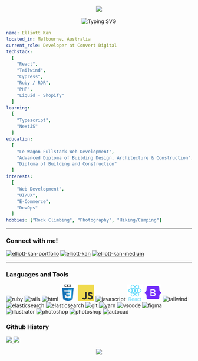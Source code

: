 <p align="center">
  <img src="https://capsule-render.vercel.app/api?type=waving&color=gradient&height=120&section=header&text=Hello!%20I'm%20Elliott!&fontSize=70" />


<p align="center" href="https://git.io/typing-svg">
 <img src="https://readme-typing-svg.herokuapp.com?font=Fira+Code&duration=3000&pause=1000&color=F7B917&repeat=false&width=600&lines=Welcome+to+my+GitHub!;I+love+to+turn+ideas+into+reality+through+code;Find+out+more+about+me+on+www.elliottkan.com" alt="Typing SVG" />
</p>
  
  
```yaml
name: Elliott Kan
located_in: Melbourne, Australia
current_role: Developer at Convert Digital
techstack: 
  [
    "React",
    "Tailwind",
    "Cypress",
    "Ruby / ROR",
    "PHP", 
    "Liquid - Shopify"
  ]
learning: 
  [
    "Typescript", 
    "NextJS"
  ]
education:
  [
    "Le Wagon Fullstack Web Development",
    "Advanced Diploma of Building Design, Architecture & Construction",
    "Diploma of Building and Construction"
  ]
interests: 
  [
    "Web Development",
    "UI/UX",
    "E-Commerce",
    "DevOps"
  ]
hobbies: ["Rock Climbing", "Photography", "Hiking/Camping"]
```
  
---  

<h3> Connect with me! </h3>
<a href="https://www.elliottkan.com" target="blank"><img src="https://cdn-icons-png.flaticon.com/512/1006/1006771.png" alt="elliott-kan-portfolio" height="45" width="45" /></a>
<a href="https://linkedin.com/in/elliottkan" target="blank"><img src="https://raw.githubusercontent.com/rahuldkjain/github-profile-readme-generator/master/src/images/icons/Social/linked-in-alt.svg" alt="elliott-kan" height="35" width="35" /></a>
<a href="https://medium.com/@elliottk" target="blank"><img src="https://cdn-icons-png.flaticon.com/512/5968/5968906.png" alt="elliott-kan-medium" height="45" width="45" /></a>


---  

<h3> Languages and Tools </h3>
<p align="left">
<img src="https://upload.wikimedia.org/wikipedia/commons/thumb/7/73/Ruby_logo.svg/1200px-Ruby_logo.svg.png" alt="ruby" width="45" height="45"/>
<img src="https://www.kindpng.com/picc/m/12-120961_logo-ruby-on-rails-hd-png-download.png" alt="rails" width="45" height="45"/>
<img src="https://cdn.jsdelivr.net/gh/devicons/devicon/icons/html5/html5-original.svg" alt="html" width="45" height="45"/>
<img src="https://raw.githubusercontent.com/devicons/devicon/master/icons/css3/css3-original-wordmark.svg" alt="css3" width="45" height="45" />
<img src="https://raw.githubusercontent.com/devicons/devicon/master/icons/javascript/javascript-original.svg" alt="javascript" width="45" height="45" />
<img src="https://www.tutorialsteacher.com/Content/images/home/typescript.svg" alt="javascript" width="45" height="45" />
<img src="https://raw.githubusercontent.com/devicons/devicon/master/icons/react/react-original-wordmark.svg" alt="react" width="45" height="45" />
<img src="https://raw.githubusercontent.com/devicons/devicon/master/icons/bootstrap/bootstrap-plain.svg" alt="bootstrap" width="45" height="45" />
<img src="https://yt3.googleusercontent.com/ikv41jMTr1uHGdILrJhvbfVJcDt4oqhwApKX37TjAleF_cRPbF2W-waj7uMnS5JySvnlvAlTCg=s900-c-k-c0x00ffffff-no-rj" alt="tailwind" width="45" height="45" />
<img src="https://cdn.worldvectorlogo.com/logos/elasticsearch.svg" alt="elasticsearch" width="45" height="45" />      
<img src="https://upload.wikimedia.org/wikipedia/commons/thumb/2/29/Postgresql_elephant.svg/1985px-Postgresql_elephant.svg.png" alt="elasticsearch" width="45" height="45" />      
<img src="https://cdn.jsdelivr.net/gh/devicons/devicon/icons/git/git-original.svg" alt="git" width="45" height="45"/>
<img src="https://avatars.githubusercontent.com/u/22247014?s=280&v=4" alt="yarn" width="45" height="45"/>
<img src="https://cdn.jsdelivr.net/gh/devicons/devicon/icons/vscode/vscode-original.svg" alt="vscode" width="45" height="45"/>
<img src="https://cdn.jsdelivr.net/gh/devicons/devicon/icons/figma/figma-original.svg" alt="figma" width="45" height="45"/>
<img src="https://upload.wikimedia.org/wikipedia/commons/thumb/f/fb/Adobe_Illustrator_CC_icon.svg/800px-Adobe_Illustrator_CC_icon.svg.png" alt="illustrator" width="45" height="45"/>
<img src="https://upload.wikimedia.org/wikipedia/commons/thumb/a/af/Adobe_Photoshop_CC_icon.svg/1200px-Adobe_Photoshop_CC_icon.svg.png" alt="photoshop" width="45" height="45"/>   
<img src="https://styles.redditmedia.com/t5_2rd0y/styles/communityIcon_kczx4kvwdpd51.png" alt="photoshop" width="45" height="45"/>   
<img src="https://cdn.freebiesupply.com/logos/large/2x/autocad-2016-icon-logo-svg-vector.svg" alt="autocad" width="45" height="45"/>   
</p>
                                                                                                                                  
<h3> Github History </h3>
<a href="https://github.com/elliottkan">
  <img height="180em" src="https://github-readme-stats.vercel.app/api?username=elliottkan&theme=radical&show_icons=true" />
  <img height="180em" src="https://github-readme-stats.vercel.app/api/top-langs/?username=elliottkan&theme=radical&layout=compact" />
</a>                                                                                                                                  
                                                                                                                                  
<p align="center">
  <img src="https://capsule-render.vercel.app/api?type=waving&color=gradient&height=100&section=footer"/>
</p>
                                                                                                                                  
